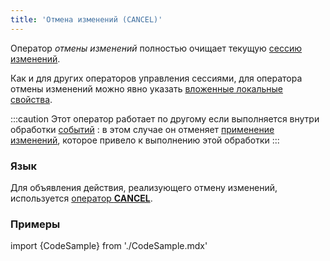 ```yaml
---
title: 'Отмена изменений (CANCEL)'
---
```


Оператор *отмены изменений* полностью очищает текущую [сессию изменений](Сессии_изменений.md).

Как и для других операторов управления сессиями, для оператора отмены изменений можно явно указать [вложенные локальные свойства](Управление_сессиями.md#nested).

:::caution
Этот оператор работает по другому если выполняется внутри обработки [событий](События.md#change) : в этом случае он отменяет [применение изменений](Применение_изменений_APPLY.md), которое привело к выполнению этой обработки
:::

### Язык

Для объявления действия, реализующего отмену изменений, используется [оператор **CANCEL**](Оператор_CANCEL.md).

### Примеры

import {CodeSample} from './CodeSample.mdx'

<CodeSample url="https://ru-documentation.lsfusion.org/sample?file=ActionSample&block=cancel"/>
